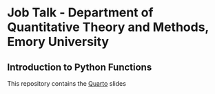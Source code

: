# Job Talk - Department of Quantitative Theory and Methods, Emory University

## Introduction to Python Functions

This repository contains the [Quarto](https://quarto.org) slides 